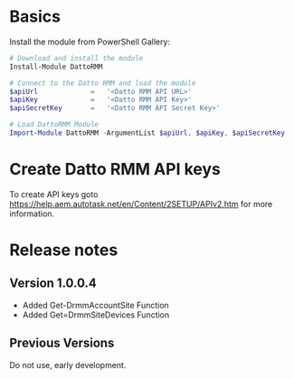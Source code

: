 # Basics

Install the module from PowerShell Gallery:

```powershell
# Download and install the module
Install-Module DattoRMM

# Connect to the Datto RMM and load the module
$apiUrl         	=	'<Datto RMM API URL>'
$apiKey         	=	'<Datto RMM API Key>'
$apiSecretKey   	=	'<Datto RMM API Secret Key>'

# Load DattoRMM Module
Import-Module DattoRMM -ArgumentList $apiUrl, $apiKey, $apiSecretKey 

```

# Create Datto RMM API keys

To create API keys goto https://help.aem.autotask.net/en/Content/2SETUP/APIv2.htm for more information.

# Release notes

## Version 1.0.0.4

- Added Get-DrmmAccountSite Function
- Added Get=DrmmSiteDevices Function

## Previous Versions

Do not use, early development.
